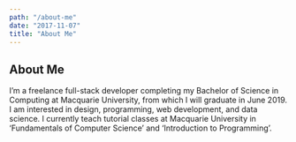 ```yaml
---
path: "/about-me"
date: "2017-11-07"
title: "About Me"
---
```


## About Me
I’m a freelance full-stack developer completing my Bachelor of Science in Computing at Macquarie University, from which I will graduate in June 2019. I am interested in design, programming, web development, and data science. I currently teach tutorial classes at Macquarie University in ‘Fundamentals of Computer Science’ and ‘Introduction to Programming’.